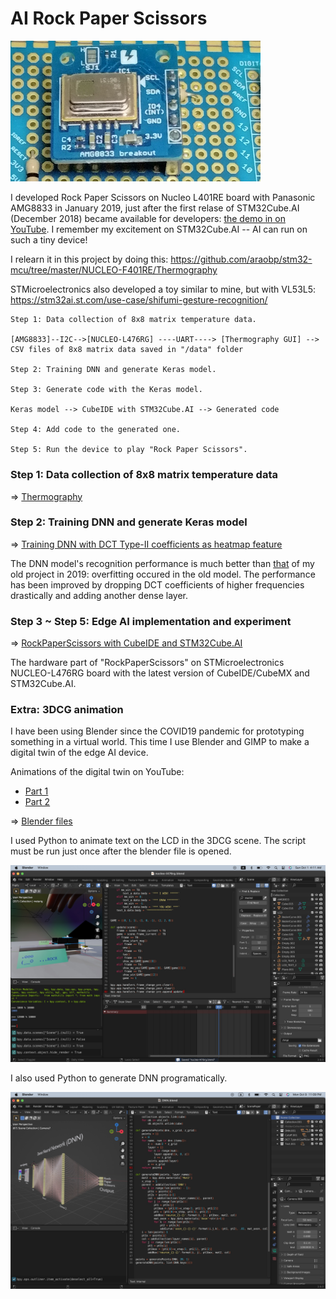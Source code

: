 # AI Rock Paper Scissors

<img src="STM32/doc/AMG8833_breakout.jpg" width=400>

I developed Rock Paper Scissors on Nucleo L401RE board with Panasonic AMG8833 in January 2019, just after the first relase of STM32Cube.AI (December 2018) became available for developers: [the demo in on YouTube](https://www.youtube.com/shorts/d6OYSllaVEs). I remember my excitement on STM32Cube.AI -- AI can run on such a tiny device!

I relearn it in this project by doing this: https://github.com/araobp/stm32-mcu/tree/master/NUCLEO-F401RE/Thermography

STMicroelectronics also developed a toy similar to mine, but with VL53L5: https://stm32ai.st.com/use-case/shifumi-gesture-recognition/

```
Step 1: Data collection of 8x8 matrix temperature data.

[AMG8833]--I2C-->[NUCLEO-L476RG] ----UART----> [Thermography GUI] --> CSV files of 8x8 matrix data saved in "/data" folder

Step 2: Training DNN and generate Keras model.

Step 3: Generate code with the Keras model.

Keras model --> CubeIDE with STM32Cube.AI --> Generated code

Step 4: Add code to the generated one.

Step 5: Run the device to play "Rock Paper Scissors".

```

### Step 1: Data collection of 8x8 matrix temperature data

=> [Thermography](STM32/Thermography.md)

### Step 2: Training DNN and generate Keras model

=> [Training DNN with DCT Type-II coefficients as heatmap feature](RockPaperScissors)

The DNN model's recognition performance is much better than [that](https://github.com/araobp/stm32-mcu/blob/master/NUCLEO-F401RE/Thermography/tensorflow/rock_paper_scissors_dct.ipynb) of my old project in 2019: overfitting occured in the old model. The performance has been improved by dropping DCT coefficients of higher frequencies drastically and adding another dense layer.

### Step 3 ~ Step 5: Edge AI implementation and experiment 

=> [RockPaperScissors with CubeIDE and STM32Cube.AI](STM32/RockPaperScissors.md)

The hardware part of "RockPaperScissors" on STMicroelectronics NUCLEO-L476RG board with the latest version of CubeIDE/CubeMX and STM32Cube.AI.

### Extra: 3DCG animation

I have been using Blender since the COVID19 pandemic for prototyping something in a virtual world. This time I use Blender and GIMP to make a digital twin of the edge AI device.

Animations of the digital twin on YouTube:
- [Part 1](https://youtu.be/e6F0C5PsM-8)
- [Part 2](https://youtu.be/bS-bzMsygZQ)

=> [Blender files](blender)

I used Python to animate text on the LCD in the 3DCG scene. The script must be run just once after the blender file is opened.

<img src="doc/blender_script.jpg" width=700>

I also used Python to generate DNN programatically.

<img src="doc/blender_script2.jpg" width=700>



